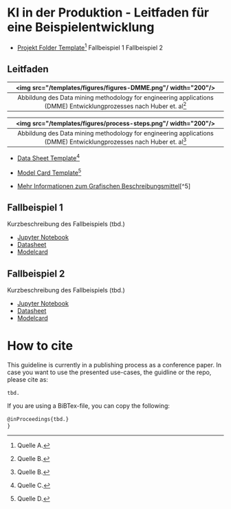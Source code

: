 # KI in der Produktion - Leitfaden für eine Beispielentwicklung

- [Projekt Folder Template](templates/folder-structure)[^1]
Fallbeispiel 1 
Fallbeispiel 2

## Leitfaden

| <img src="/templates/figures/figures-DMME.png"/  width="200"/>|
|:--:|
| Abbildung des Data mining methodology for engineering applications (DMME) Entwicklungprozesses nach Huber et. al[^2] |

| <img src="/templates/figures/process-steps.png"/  width="200"/>|
|:--:|
| Abbildung des Data mining methodology for engineering applications (DMME) Entwicklungprozesses nach Huber et. al[^2] |

- [Data Sheet Template](templates/datasheets/datasheet-for-dataset-template.md)[^3]

- [Model Card Template](templates/modelcards/model-card-template.md)[^4]

- [Mehr Informationen zum Grafischen Beschreibungsmittel](https://github.com/schiesem/GML-AIAAS)[^5]

## Fallbeispiel 1
Kurzbeschreibung des Fallbeispiels (tbd.)

- [Jupyter Notebook](tbd.)
- [Datasheet](use-case-1/reports/datasheet.md)
- [Modelcard](use-case-1/reports/model-card.md)

## Fallbeispiel 2
Kurzbeschreibung des Fallbeispiels (tbd.)

- [Jupyter Notebook](use-case-2/notebooks/project.ipynb)
- [Datasheet](use-case-2/reports/datasheet.md)
- [Modelcard](use-case-2/reports/model-card.md)

# How to cite

This guideline is currently in a publishing process as a conference paper.
In case you want to use the presented use-cases, the guidline or the repo, please cite as:
```
tbd.
```
If you are using a BiBTex-file, you can copy the following:
```
@inProceedings{tbd.}
}
```

[^1]: Quelle A.
[^2]: Quelle B.
[^3]: Quelle C.
[^4]: Quelle D.
